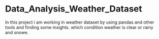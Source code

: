 # Data_Analysis_Weather_Dataset
In this project i am working in weather dataset by using pandas and other tools and finding some insights.
which condition weather is clear or rainy and snowe.
